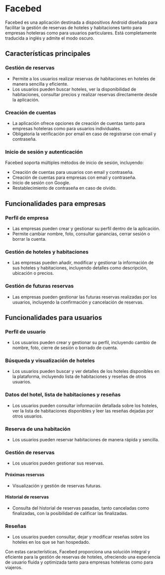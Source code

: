 # Facebed

Facebed es una aplicación destinada a dispositivos Android diseñada para facilitar la gestión de reservas de hoteles y habitaciones tanto para empresas hoteleras como para usuarios particulares. Está completamente traducida a inglés y admite el modo oscuro.

## Características principales

### Gestión de reservas
- Permite a los usuarios realizar reservas de habitaciones en hoteles de manera sencilla y eficiente.
- Los usuarios pueden buscar hoteles, ver la disponibilidad de habitaciones, consultar precios y realizar reservas directamente desde la aplicación.

### Creación de cuentas
- La aplicación ofrece opciones de creación de cuentas tanto para empresas hoteleras como para usuarios individuales.
- Obligatoria la verificación por email en caso de registrarse con email y contraseña.

### Inicio de sesión y autenticación
Facebed soporta múltiples métodos de inicio de sesión, incluyendo:
- Creación de cuentas para usuarios con email y contraseña.
- Creación de cuentas para empresas con email y contraseña.
- Inicio de sesión con Google.
- Restablecimiento de contraseña en caso de olvido.

## Funcionalidades para empresas

### Perfil de empresa
- Las empresas pueden crear y gestionar su perfil dentro de la aplicación.
- Permite cambiar nombre, foto, consultar ganancias, cerrar sesión o borrar la cuenta.

### Gestión de hoteles y habitaciones
- Las empresas pueden añadir, modificar y gestionar la información de sus hoteles y habitaciones, incluyendo detalles como descripción, ubicación o precios.

### Gestión de futuras reservas
- Las empresas pueden gestionar las futuras reservas realizadas por los usuarios, incluyendo la confirmación y cancelación de reservas.

## Funcionalidades para usuarios

### Perfil de usuario
- Los usuarios pueden crear y gestionar su perfil, incluyendo cambio de nombre, foto, cierre de sesión o borrado de cuenta.

### Búsqueda y visualización de hoteles
- Los usuarios pueden buscar y ver detalles de los hoteles disponibles en la plataforma, incluyendo lista de habitaciones y reseñas de otros usuarios.

### Datos del hotel, lista de habitaciones y reseñas
- Los usuarios pueden consultar información detallada sobre los hoteles, ver la lista de habitaciones disponibles y leer las reseñas dejadas por otros usuarios.

### Reserva de una habitación
- Los usuarios pueden reservar habitaciones de manera rápida y sencilla.

### Gestión de reservas
- Los usuarios pueden gestionar sus reservas.

#### Próximas reservas
- Visualización y gestión de reservas futuras.

#### Historial de reservas
- Consulta del historial de reservas pasadas, tanto canceladas como finalizadas, con la posibilidad de calificar las finalizadas.

### Reseñas
- Los usuarios pueden consultar, dejar y modificar reseñas sobre los hoteles en los que se han hospedado.

Con estas características, Facebed proporciona una solución integral y eficiente para la gestión de reservas de hoteles, ofreciendo una experiencia de usuario fluida y optimizada tanto para empresas hoteleras como para viajeros.
